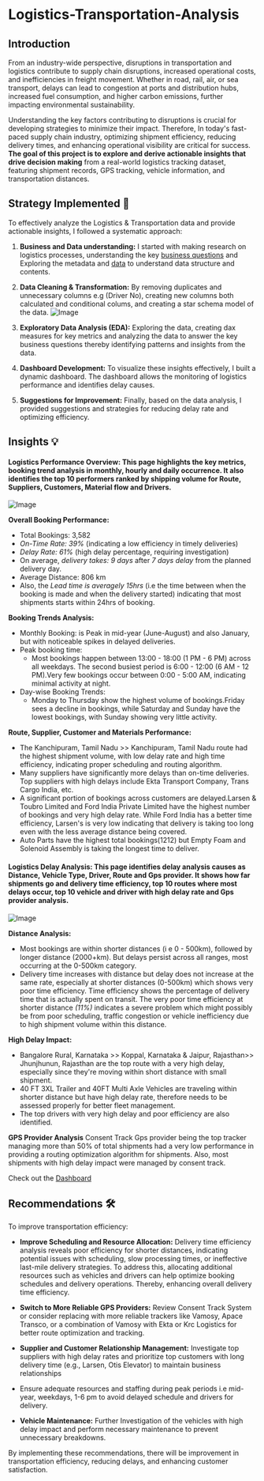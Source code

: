 # Logistics-Transportation-Analysis

## Introduction 
From an industry-wide perspective, disruptions in transportation and logistics contribute to supply chain disruptions, increased operational costs, and inefficiencies in freight movement. Whether in road, rail, air, or sea transport, delays can lead to congestion at ports and distribution hubs, increased fuel consumption, and higher carbon emissions, further impacting environmental sustainability.

Understanding the key factors contributing to disruptions is crucial for developing strategies to minimize their impact. Therefore, In today's fast-paced supply chain industry, optimizing shipment efficiency, reducing delivery times, and enhancing operational visibility are critical for success. **The goal of this project is to explore and derive actionable insights that drive decision making** from a real-world logistics tracking dataset, featuring shipment records, GPS tracking, vehicle information, and transportation distances.

## Strategy Implemented 🎯 

To effectively analyze the Logistics & Transportation data and provide actionable insights, I followed a systematic approach:
   1. **Business and Data understanding:** I started with making research on logistics processes, understanding the key [business questions](https://github.com/Ben-Joan/Logistics-Transportation-Analysis/blob/main/Intro%20%26%20Brief_Challenge%2024_English.docx) and Exploring the metadata and [data](https://github.com/Ben-Joan/Logistics-Transportation-Analysis/blob/main/Transportation%20%26%20Logistics%20Tracking%20Dataset.xlsx) to understand data structure and contents.
 
   2. **Data Cleaning & Transformation:** By removing duplicates and unnecessary columns e.g (Driver No), creating new columns both calculated and conditional colums, and creating a star schema model of the data. ![Image](https://github.com/Ben-Joan/Logistics-Transportation-Analysis/blob/main/ERD.PNG)

   3. **Exploratory Data Analysis (EDA):** Exploring the data, creating dax measures for key metrics and analyzing the data to answer the key business questions thereby identifying patterns and insights from the data.

   4. **Dashboard Development:** To visualize these insights effectively, I built a dynamic dashboard. The dashboard allows the monitoring of logistics performance and identifies delay causes.

   5. **Suggestions for Improvement:** Finally, based on the data analysis, I provided suggestions and strategies for reducing delay rate and optimizing efficiency.


## Insights 💡

#### Logistics Performance Overview: This page highlights the key metrics, booking trend analysis in monthly, hourly and daily occurrence. It also identifies the top 10 performers ranked by shipping volume for Route, Suppliers, Customers, Material flow and Drivers.

![Image](https://github.com/Ben-Joan/Logistics-Transportation-Analysis/blob/main/Logistics%20%26%20Transport%20Tracking_page-0001.jpg)

**Overall Booking Performance:**
 - Total Bookings: 3,582
 - *On-Time Rate: 39%* (indicating a low efficiency in timely deliveries)
 - *Delay Rate: 61%* (high delay percentage, requiring investigation)
 - On average, *delivery takes: 9 days* after *7 days delay* from the planned delivery day.
 - Average Distance: 806 km
 - Also, the *Lead time is averagely 15hrs* (i.e the time between when the booking is made and when the delivery started) indicating that most shipments starts within 24hrs of booking. 

**Booking Trends Analysis:**
 - Monthly Booking: is Peak in mid-year (June-August) and also January, but with noticeable spikes in delayed deliveries.
 - Peak booking time: 
   - Most bookings happen between 13:00 - 18:00 (1 PM - 6 PM) across all weekdays. The second busiest period is 6:00 - 12:00 (6 AM - 12 PM).Very few bookings occur between 0:00 - 5:00 AM, indicating minimal activity at night.
 - Day-wise Booking Trends:
   - Monday to Thursday show the highest volume of bookings.Friday sees a decline in bookings,
while Saturday and Sunday have the lowest bookings, with Sunday showing very little activity.

**Route, Supplier, Customer and Materials Performance:**
 - The Kanchipuram, Tamil Nadu >> Kanchipuram, Tamil Nadu route had the highest shipment volume, with low delay rate and high time efficiency, indicating proper scheduling and routing algorithm.
 - Many suppliers have significantly more delays than on-time deliveries. Top suppliers with high delays include Ekta Transport Company, Trans Cargo India, etc.
 - A significant portion of bookings across customers are delayed.Larsen & Toubro Limited and Ford India Private Limited have the highest number of bookings and very high delay rate. While Ford India has a better time efficiency, Larsen's is very low indicating that delivery is taking too long even with the less average distance being covered.
 - Auto Parts have the highest total bookings(1212) but Empty Foam and Solenoid Assembly is taking the longest time to deliver.


#### Logistics Delay Analysis: This page identifies delay analysis causes as Distance, Vehicle Type, Driver, Route and Gps provider. It shows how far shipments go and delivery time efficiency, top 10 routes where most delays occur, top 10 vehicle and driver with high delay rate and Gps provider analysis.

![Image](https://github.com/Ben-Joan/Logistics-Transportation-Analysis/blob/main/Logistics%20%26%20Transport%20Tracking_page-0002.jpg)

**Distance Analysis:**
 - Most bookings are within shorter distances (i e 0 - 500km), followed by longer distance (2000+km). But delays persist across all ranges, most occurring at the 0-500km category.
 - Delivery time increases with distance but delay does not increase at the same rate, especially at shorter distances (0-500km) which shows very poor time efficiency. Time efficiency shows the percentage of delivery time that is actually spent on transit. The very poor time efficiency at shorter distance *(11%)* indicates a severe problem which might possibly be from poor scheduling, traffic congestion or vehicle inefficiency due to high shipment volume within this distance.

**High Delay Impact:**
 - Bangalore Rural, Karnataka >> Koppal, Karnataka & Jaipur, Rajasthan>> Jhunjhunun, Rajasthan are the top route with a very high delay, especially since they're moving within short distance with small shipment.
 - 40 FT 3XL Trailer and 40FT Multi Axle Vehicles are traveling within shorter distance but have high delay rate, therefore needs to be assessed properly for better fleet management.
 - The top drivers with very high delay and poor efficiency are also identified.

**GPS Provider Analysis**
 Consent Track Gps provider being the top tracker managing more than 50% of total shipments had a very low performance in providing a routing optimization algorithm for shipments. Also, most shipments with high delay impact were managed by consent track.

Check out the [Dashboard](https://app.powerbi.com/view?r=eyJrIjoiNmQxZTk1OGQtZjMzMi00YzgyLWI4YWYtMWM0MzI2NzhkYjUxIiwidCI6IjczMDc4ZWNkLWYzM2UtNDQxYy05ODYyLWVhZDdjNjFhNGU4MiJ9)


## Recommendations 🛠️
To improve transportation efficiency:

 - **Improve Scheduling and Resource Allocation:** Delivery time efficiency analysis reveals poor efficiency for shorter distances, indicating potential issues with scheduling, slow processing times, or ineffective last-mile delivery strategies. To address this, allocating additional resources such as vehicles and drivers can help optimize booking schedules and delivery operations. Thereby, enhancing overall delivery time efficiency.


 - **Switch to More Reliable GPS Providers:** Review Consent Track System or consider replacing with more reliable trackers like Vamosy, Apace Transco, or a combination of Vamosy with Ekta or Krc Logistics for better route optimization and tracking.

 - **Supplier and Customer Relationship Management:** Investigate top suppliers with high delay rates and prioritize top customers with long delivery time (e.g., Larsen, Otis Elevator) to maintain business relationships

 -  Ensure adequate resources and staffing during peak periods i.e mid-year, weekdays, 1-6 pm to avoid delayed schedule and drivers for delivery.

 - **Vehicle Maintenance:** Further Investigation of the vehicles with high delay impact and perform necessary maintenance to prevent unnecessary breakdowns.

By implementing these recommendations, there will be improvement in transportation efficiency, reducing delays, and enhancing customer satisfaction.
